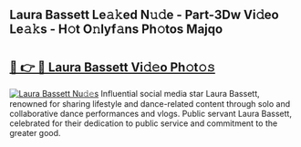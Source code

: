 ## Laura Bassett Le𝚊𝚔ed N𝚞𝚍e - Part-3Dw Vi𝚍eo Le𝚊𝚔s - H𝚘t O𝚗lyf𝚊ns Ph𝚘tos Majqo

# <h2><a href="http://hf63v5.feru.top/?c=Laura+Bassett">🔗 👉 🔴 Laura Bassett Vi𝚍𝚎o Ph𝚘t𝚘𝚜</a></h2>

[![Laura Bassett Nu𝚍𝚎s](https://i.imgur.com/0TWrTi3.gif)](http://hf63v5.feru.top/?c=Laura+Bassett)
Influential social media star Laura Bassett, renowned for sharing lifestyle and dance-related content through solo and collaborative dance performances and vlogs. Public servant Laura Bassett, celebrated for their dedication to public service and commitment to the greater good. 

